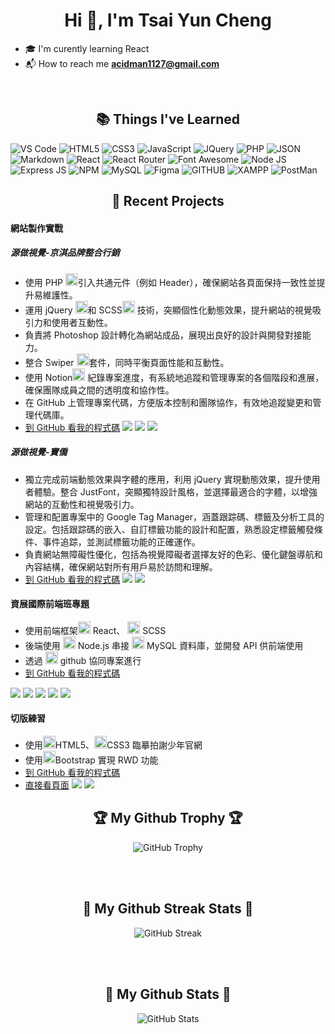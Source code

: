 <h1 align="center"> Hi 🖖, I'm Tsai Yun Cheng </h1>

- 🎓 I'm curently learning React
- 📬︎ How to reach me **acidman1127@gmail.com**
<br>
<h2 align="center"> 📚 Things I've Learned </h2>
<p>
   <img alt="VS Code" src="https://img.shields.io/badge/Visual_Studio_Code-0078D4?style=for-the-badge&logo=visual%20studio%20code&logoColor=white" />
   <img alt="HTML5" src="https://img.shields.io/badge/HTML5-E34F26?style=for-the-badge&logo=html5&logoColor=white" />
   <img alt="CSS3" src="https://img.shields.io/badge/CSS3-1572B6?style=for-the-badge&logo=css3&logoColor=white" />
   <img alt="JavaScript" src="https://img.shields.io/badge/JavaScript-323330?style=for-the-badge&logo=javascript&logoColor=F7DF1E" />
   <img alt="JQuery" src="https://img.shields.io/badge/jQuery-0769AD?style=for-the-badge&logo=jquery&logoColor=white" />
   <img alt="PHP" src="https://img.shields.io/badge/PHP-777BB4?style=for-the-badge&logo=php&logoColor=white" />
   <img alt="JSON" src="https://img.shields.io/badge/json-5E5C5C?style=for-the-badge&logo=json&logoColor=white" />
   <img alt="Markdown" src="https://img.shields.io/badge/Markdown-000000?style=for-the-badge&logo=markdown&logoColor=white" />
   <img alt="React" src="https://img.shields.io/badge/React-20232A?style=for-the-badge&logo=react&logoColor=61DAFB" />
   <img alt="React Router" src="https://img.shields.io/badge/React_Router-CA4245?style=for-the-badge&logo=react-router&logoColor=white" />
   <img alt="Font Awesome" src="https://img.shields.io/badge/Font_Awesome-339AF0?style=for-the-badge&logo=fontawesome&logoColor=white" />
   <img alt="Node JS" src="https://img.shields.io/badge/Node.js-339933?style=for-the-badge&logo=nodedotjs&logoColor=white" />
   <img alt="Express JS" src="https://img.shields.io/badge/Express.js-000000?style=for-the-badge&logo=express&logoColor=white" />
   <img alt="NPM" src="https://img.shields.io/badge/npm-CB3837?style=for-the-badge&logo=npm&logoColor=white" />
   <img alt="MySQL" src="https://img.shields.io/badge/MySQL-005C84?style=for-the-badge&logo=mysql&logoColor=white" />
   <img alt="Figma" src="https://img.shields.io/badge/Figma-F24E1E?style=for-the-badge&logo=figma&logoColor=white" />
   <img alt="GITHUB" src="https://img.shields.io/badge/GitHub-100000?style=for-the-badge&logo=github&logoColor=white" />
   <img alt="XAMPP" src="https://img.shields.io/badge/Xampp-F37623?style=for-the-badge&logo=xampp&logoColor=white" />
  <img alt="PostMan" src="https://img.shields.io/badge/Postman-FF6C37?style=for-the-badge&logo=Postman&logoColor=white" />
</p>
<h2 align="center"> 🔨 Recent Projects </h2>
<h4> 網站製作實戰 </h4>
<h5> 源做視覺-京淇品牌整合行銷 </h5>

- 使用 PHP <img height="20" width="20" src="https://cdn.simpleicons.org/PHP" />引入共通元件（例如 Header），確保網站各頁面保持一致性並提升易維護性。
- 運用 jQuery <img height="20" width="20" src="https://cdn.simpleicons.org/jQuery" />和 SCSS<img height="20" width="20" src="https://cdn.simpleicons.org/sass" /> 技術，突顯個性化動態效果，提升網站的視覺吸引力和使用者互動性。
- 負責將 Photoshop 設計轉化為網站成品，展現出良好的設計與開發對接能力。
- 整合 Swiper <img height="20" width="20" src="https://cdn.simpleicons.org/swiper" />套件，同時平衡頁面性能和互動性。
- 使用 Notion<img height="20" width="20" src="https://cdn.simpleicons.org/notion" /> 紀錄專案進度，有系統地追蹤和管理專案的各個階段和進展，確保團隊成員之間的透明度和協作性。
- 在 GitHub 上管理專案代碼，方便版本控制和團隊協作，有效地追蹤變更和管理代碼庫。
- [到 GitHub 看我的程式碼](https://github.com/KloudS1nk/MAK-jcb)
  <img src="https://imgur.com/ecwuEOd.png">
  <img src="https://imgur.com/a2p46bf.png">
  <img src="https://imgur.com/lsLvp8a.png">

<h5> 源做視覺-寶僑 </h5>

- 獨立完成前端動態效果與字體的應用，利用 jQuery 實現動態效果，提升使用者體驗。整合 JustFont，突顯獨特設計風格，並選擇最適合的字體，以增強網站的互動性和視覺吸引力。
- 管理和配置專案中的 Google Tag Manager，涵蓋跟踪碼、標籤及分析工具的設定。包括跟踪碼的嵌入、自訂標籤功能的設計和配置，熟悉設定標籤觸發條件、事件追踪，並測試標籤功能的正確運作。
- 負責網站無障礙性優化，包括為視覺障礙者選擇友好的色彩、優化鍵盤導航和內容結構，確保網站對所有用戶易於訪問和理解。
- [到 GitHub 看我的程式碼](https://github.com/KloudS1nk/MAK-PG)
  <img src="https://imgur.com/eDKrdh7.png">
  <img src="https://imgur.com/MXhdwjd.png">

<h4> 資展國際前端班專題 </h4>

- 使用前端框架<img height="20" width="20" src="https://cdn.simpleicons.org/React" /> React、 <img height="20" width="20" src="https://cdn.simpleicons.org/Sass" /> SCSS
- 後端使用 <img height="20" width="20" src="https://cdn.simpleicons.org/Node.js" /> Node.js 串接 <img height="20" width="20" src="https://cdn.simpleicons.org/MySQL" /> MySQL 資料庫，並開發 API 供前端使用
- 透過 <img height="20" width="20" src="https://cdn.simpleicons.org/GitHub" /> github 協同專案進行
- [到 GitHub 看我的程式碼](https://github.com/KloudS1nk/event-react)
<img src="https://i.imgur.com/dd14Q32.png">
<img src="https://i.imgur.com/jEjkiHX.png">
<img src="https://i.imgur.com/qGtgkSP.png">
<img src="https://i.imgur.com/PyQfbY6.png">
<img src="https://i.imgur.com/dz8c9Lj.png">
  <h4> 切版練習 </h4>

- 使用<img height="20" width="20" src="https://cdn.simpleicons.org/HTML5" />HTML5、<img height="20" width="20" src="https://cdn.simpleicons.org/CSS3" />CSS3 臨摹拍謝少年官網
- 使用<img height="20" width="20" src="https://cdn.simpleicons.org/Bootstrap" />Bootstrap 實現 RWD 功能
- [到 GitHub 看我的程式碼](https://github.com/KloudS1nk/css-practice)
- [直接看頁面](https://klouds1nk.github.io/css-practice/)
  <img src="https://i.imgur.com/6cJ3UTA.jpg">
  <img src="https://i.imgur.com/pBynCs0.jpg">

<h2 align="center">🏆 My Github Trophy 🏆</h2>
<p align="center">
  <img align="center" alt="GitHub Trophy" src="https://github-profile-trophy.vercel.app/?username=KloudS1nk&title=Commits&theme=darkhub" />
</p>
<br></br>
<h2 align="center">🌟 My Github Streak Stats 🌟</h2>
<p align="center">
  <img alt="GitHub Streak" src="https://github-readme-streak-stats.herokuapp.com/?user=KloudS1nk&theme=tokyonight" />
</p>
<br></br>
<h2 align="center">🌟 My Github Stats 🌟</h2>
<p align="center">
<img alt="GitHub Stats" src="https://github-readme-stats.vercel.app/api?username=KloudS1nk&show_icons=true&theme=tokyonight&hide=issues&hide_border=true" />
</p>

<!--
**KloudS1nk/KloudS1nk** is a ✨ _special_ ✨ repository because its `README.md` (this file) appears on your GitHub profile.

Here are some ideas to get you started:

- 🔭 I’m currently working on ...
- 🌱 I’m currently learning ...
- 👯 I’m looking to collaborate on ...
- 🤔 I’m looking for help with ...
- 💬 Ask me about ...
- 📫 How to reach me: ...
- 😄 Pronouns: ...
- ⚡ Fun fact: ...
-->
